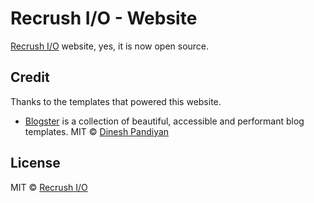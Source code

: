 # Recrush I/O - Website

[Recrush I/O](https://recrush.io) website, yes, it is now open source.

## Credit

Thanks to the templates that powered this website.

- [Blogster](https://github.com/flexdinesh/blogsterg) is a collection of beautiful, accessible and performant blog templates. MIT © [Dinesh Pandiyan](https://github.com/flexdinesh)

## License

MIT © [Recrush I/O](https://recrush.io)
